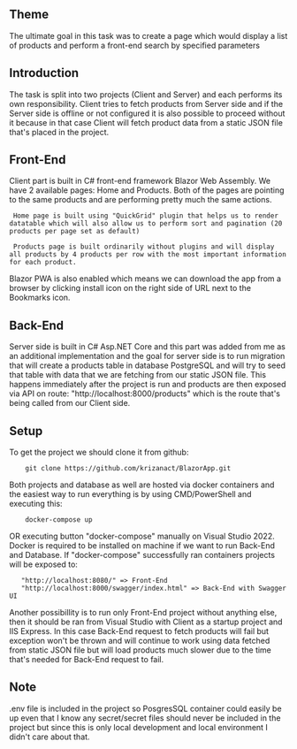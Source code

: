 ## Theme

   The ultimate goal in this task was to create a page which would display a list of products and perform a front-end search by specified parameters
   
## Introduction

   The task is split into two projects (Client and Server) and each performs its own responsibility. Client tries to fetch products from Server side and if the Server side is offline or not configured it is also
   possible to proceed without it because in that case Client will fetch product data from a static JSON file that's placed in the project.

## Front-End

   Client part is built in C# front-end framework Blazor Web Assembly. We have 2 available pages: Home and Products. Both of the pages are pointing to the same products and are performing
   pretty much the same actions.

     Home page is built using "QuickGrid" plugin that helps us to render datatable which will also allow us to perform sort and pagination (20 products per page set as default)
     
     Products page is built ordinarily without plugins and will display all products by 4 products per row with the most important information for each product.

   Blazor PWA is also enabled which means we can download the app from a browser by clicking install icon on the right side of URL next to the Bookmarks icon.
   
## Back-End

  Server side is built in C# Asp.NET Core and this part was added from me as an additional implementation and the goal for server side is to run migration that will create a products
  table in database PostgreSQL and will try to seed that table with data that we are fetching from our static JSON file. This happens immediately after the project is run and products
  are then exposed via API on route: "http://localhost:8000/products" which is the route that's being called from our Client side.

## Setup

  To get the project we should clone it from github:

        git clone https://github.com/krizanact/BlazorApp.git
        
  Both projects and database as well are hosted via docker containers and the easiest way to run everything is by using CMD/PowerShell and executing this:

        docker-compose up

  OR executing button "docker-compose" manually on Visual Studio 2022. Docker is required to be installed on machine if we want to run Back-End and Database.
  If "docker-compose" successfully ran containers projects will be exposed to: 
    
       "http://localhost:8080/" => Front-End
       "http://localhost:8000/swagger/index.html" => Back-End with Swagger UI

  Another possibillity is to run only Front-End project without anything else, then it should be ran from Visual Studio with Client as a startup project
  and IIS Express. In this case Back-End request to fetch products will fail but exception won't be thrown and will continue to work using data fetched
  from static JSON file but will load products much slower due to the time that's needed for Back-End request to fail.


## Note

  .env file is included in the project so PosgresSQL container could easily be up even that I know any secret/secret files should never be included in the
  project but since this is only local development and local environment I didn't care about that.
